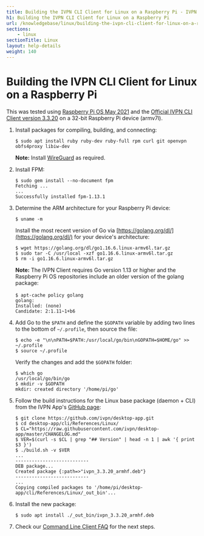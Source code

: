 ```yaml
---
title: Building the IVPN CLI Client for Linux on a Raspberry Pi - IVPN Help
h1: Building the IVPN CLI Client for Linux on a Raspberry Pi
url: /knowledgebase/linux/building-the-ivpn-cli-client-for-linux-on-a-raspberry-pi/
sections:
    - linux
sectionTitle: Linux
layout: help-details
weight: 140
---
```

# Building the IVPN CLI Client for Linux on a Raspberry Pi

<div markdown="1" class="notice notice--info">
This was tested using <a href="https://www.raspberrypi.org/downloads/raspberry-pi-os/">Raspberry Pi OS May 2021</a> and the <a href="https://github.com/ivpn/desktop-app">Official IVPN CLI Client version 3.3.20</a> on a 32-bit Raspberry Pi device (armv7l).
</div>

1.  Install packages for compiling, building, and connecting:

    ```
    $ sudo apt install ruby ruby-dev ruby-full rpm curl git openvpn obfs4proxy libiw-dev
    ```

    <div markdown="1" class="notice notice--info">
    <strong>Note:</strong> Install <a href="https://www.wireguard.com/install/">WireGuard</a> as required.
    </div>

2.  Install FPM:

    ```
    $ sudo gem install --no-document fpm
    Fetching ...
    ...
    Successfully installed fpm-1.13.1
    ```

3.  Determine the ARM architecture for your Raspberry Pi device:

    ```
    $ uname -m
    ```

    Install the most recent version of Go via [https://golang.org/dl/](https://golang.org/dl/) for your device's architecture:

    ```
    $ wget https://golang.org/dl/go1.16.6.linux-armv6l.tar.gz
    $ sudo tar -C /usr/local -xzf go1.16.6.linux-armv6l.tar.gz
    $ rm -i go1.16.6.linux-armv6l.tar.gz
    ```

    <div markdown="1" class="notice notice--info">
    <strong>Note:</strong> The IVPN Client requires Go version 1.13 or higher and the Raspberry Pi OS repositories include an older version of the golang package:
    <br><br>
    <code>$ apt-cache policy golang
    golang:
    Installed: (none)
    Candidate: 2:1.11~1+b6
    </code>
    </div>

4.  Add Go to the `$PATH` and define the `$GOPATH` variable by adding two lines to the bottom of `~/.profile`, then source the file:

    ```
    $ echo -e "\n\nPATH=$PATH:/usr/local/go/bin\nGOPATH=$HOME/go" >> ~/.profile
    $ source ~/.profile
    ```

    Verify the changes and add the `$GOPATH` folder:

    ```
    $ which go
    /usr/local/go/bin/go
    $ mkdir -v $GOPATH
    mkdir: created directory '/home/pi/go'
    ```

5.  Follow the build instructions for the Linux base package (daemon + CLI) from the IVPN App's [GitHub page](https://github.com/ivpn/desktop-app#compilation_linux_daemon):

    ```
    $ git clone https://github.com/ivpn/desktop-app.git
    $ cd desktop-app/cli/References/Linux/
    $ CL="https://raw.githubusercontent.com/ivpn/desktop-app/master/CHANGELOG.md"
    $ VER=$(curl -s $CL | grep "## Version" | head -n 1 | awk '{ print $3 }')
    $ ./build.sh -v $VER
    ...
    ---------------------------
    DEB package...
    Created package {:path=>"ivpn_3.3.20_armhf.deb"}
    ---------------------------
    ...
    Copying compiled packages to '/home/pi/desktop-app/cli/References/Linux/_out_bin'...
    ```

6.  Install the new package:

    ```
    $ sudo apt install ./_out_bin/ivpn_3.3.20_armhf.deb
    ```

7. Check our [Command Line Client FAQ](/knowledgebase/general/command-line-client-faq/) for the next steps.
